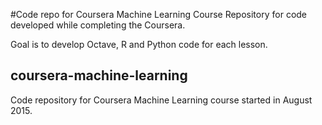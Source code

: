 #Code repo for Coursera Machine Learning Course
Repository for code developed while completing the Coursera.

Goal is to develop Octave, R and Python code for each lesson.


## coursera-machine-learning
Code repository for Coursera Machine Learning course started in August 2015.
